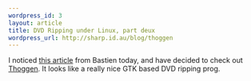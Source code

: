 ```yaml
--- 
wordpress_id: 3
layout: article
title: DVD Ripping under Linux, part deux
wordpress_url: http://sharp.id.au/blog/thoggen
---
```

I noticed <a href="http://hadess.net/?start=554">this article</a> from Bastien today, and have decided to check out <a href="http://thoggen.net/">Thoggen</a>. It looks like a really nice GTK based DVD ripping prog.
